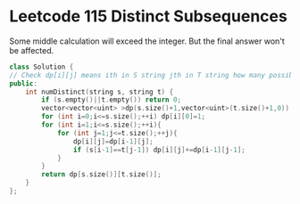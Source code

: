 # Leetcode 115 Distinct Subsequences

Some middle calculation will exceed the integer. But the final answer won't be affected.
```cpp
class Solution {
// Check dp[i][j] means ith in S string jth in T string how many possible matches for both of them. The requirement is the character in S can be match but in T can not be match
public:
    int numDistinct(string s, string t) {
        if (s.empty()||t.empty()) return 0;
        vector<vector<uint> >dp(s.size()+1,vector<uint>(t.size()+1,0));
        for (int i=0;i<=s.size();++i) dp[i][0]=1;
        for (int i=1;i<=s.size();++i){
            for (int j=1;j<=t.size();++j){
                dp[i][j]=dp[i-1][j];
                if (s[i-1]==t[j-1]) dp[i][j]+=dp[i-1][j-1];
            }
        }
        return dp[s.size()][t.size()];
    }
};
```

